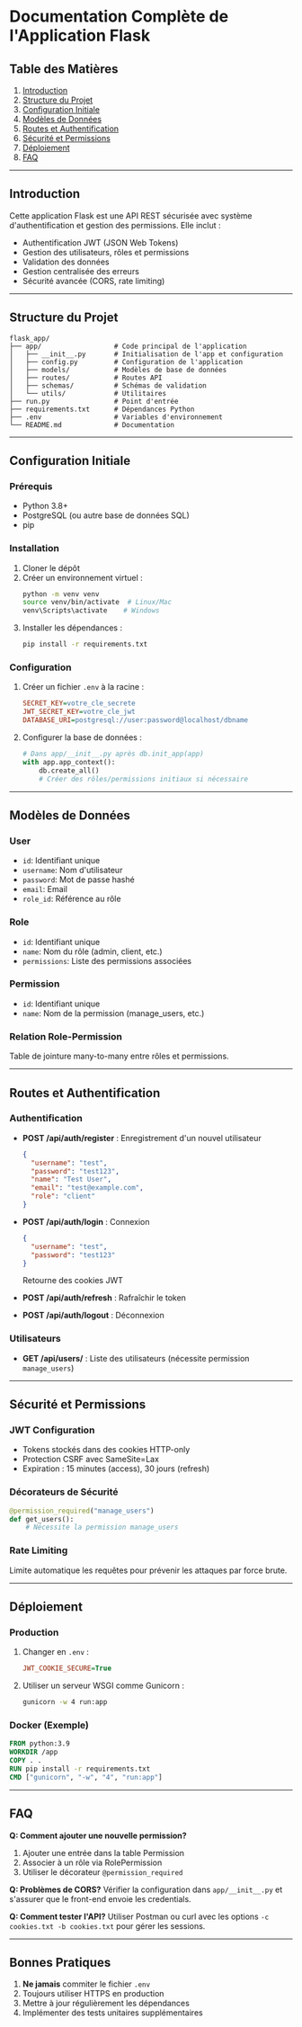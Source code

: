 # Documentation Complète de l'Application Flask

## Table des Matières
1. [Introduction](#introduction)
2. [Structure du Projet](#structure-du-projet)
3. [Configuration Initiale](#configuration-initiale)
4. [Modèles de Données](#modèles-de-données)
5. [Routes et Authentification](#routes-et-authentification)
6. [Sécurité et Permissions](#sécurité-et-permissions)
7. [Déploiement](#déploiement)
8. [FAQ](#faq)

---

## Introduction

Cette application Flask est une API REST sécurisée avec système d'authentification et gestion des permissions. Elle inclut :
- Authentification JWT (JSON Web Tokens)
- Gestion des utilisateurs, rôles et permissions
- Validation des données
- Gestion centralisée des erreurs
- Sécurité avancée (CORS, rate limiting)

---

## Structure du Projet

```
flask_app/
├── app/                  # Code principal de l'application
│   ├── __init__.py       # Initialisation de l'app et configuration
│   ├── config.py         # Configuration de l'application
│   ├── models/           # Modèles de base de données
│   ├── routes/           # Routes API
│   ├── schemas/          # Schémas de validation
│   └── utils/            # Utilitaires
├── run.py                # Point d'entrée
├── requirements.txt      # Dépendances Python
├── .env                  # Variables d'environnement
└── README.md             # Documentation
```

---

## Configuration Initiale

### Prérequis
- Python 3.8+
- PostgreSQL (ou autre base de données SQL)
- pip

### Installation
1. Cloner le dépôt
2. Créer un environnement virtuel :
   ```bash
   python -m venv venv
   source venv/bin/activate  # Linux/Mac
   venv\Scripts\activate    # Windows
   ```
3. Installer les dépendances :
   ```bash
   pip install -r requirements.txt
   ```

### Configuration
1. Créer un fichier `.env` à la racine :
   ```ini
   SECRET_KEY=votre_cle_secrete
   JWT_SECRET_KEY=votre_cle_jwt
   DATABASE_URI=postgresql://user:password@localhost/dbname
   ```

2. Configurer la base de données :
   ```python
   # Dans app/__init__.py après db.init_app(app)
   with app.app_context():
       db.create_all()
       # Créer des rôles/permissions initiaux si nécessaire
   ```

---

## Modèles de Données

### User
- `id`: Identifiant unique
- `username`: Nom d'utilisateur
- `password`: Mot de passe hashé
- `email`: Email
- `role_id`: Référence au rôle

### Role
- `id`: Identifiant unique
- `name`: Nom du rôle (admin, client, etc.)
- `permissions`: Liste des permissions associées

### Permission
- `id`: Identifiant unique
- `name`: Nom de la permission (manage_users, etc.)

### Relation Role-Permission
Table de jointure many-to-many entre rôles et permissions.

---

## Routes et Authentification

### Authentification
- **POST /api/auth/register** : Enregistrement d'un nouvel utilisateur
  ```json
  {
    "username": "test",
    "password": "test123",
    "name": "Test User",
    "email": "test@example.com",
    "role": "client"
  }
  ```

- **POST /api/auth/login** : Connexion
  ```json
  {
    "username": "test",
    "password": "test123"
  }
  ```
  Retourne des cookies JWT

- **POST /api/auth/refresh** : Rafraîchir le token
- **POST /api/auth/logout** : Déconnexion

### Utilisateurs
- **GET /api/users/** : Liste des utilisateurs (nécessite permission `manage_users`)

---

## Sécurité et Permissions

### JWT Configuration
- Tokens stockés dans des cookies HTTP-only
- Protection CSRF avec SameSite=Lax
- Expiration : 15 minutes (access), 30 jours (refresh)

### Décorateurs de Sécurité
```python
@permission_required("manage_users")
def get_users():
    # Nécessite la permission manage_users
```

### Rate Limiting
Limite automatique les requêtes pour prévenir les attaques par force brute.

---

## Déploiement

### Production
1. Changer en `.env` :
   ```ini
   JWT_COOKIE_SECURE=True
   ```
2. Utiliser un serveur WSGI comme Gunicorn :
   ```bash
   gunicorn -w 4 run:app
   ```

### Docker (Exemple)
```dockerfile
FROM python:3.9
WORKDIR /app
COPY . .
RUN pip install -r requirements.txt
CMD ["gunicorn", "-w", "4", "run:app"]
```

---

## FAQ

**Q: Comment ajouter une nouvelle permission?**
1. Ajouter une entrée dans la table Permission
2. Associer à un rôle via RolePermission
3. Utiliser le décorateur `@permission_required`

**Q: Problèmes de CORS?**
Vérifier la configuration dans `app/__init__.py` et s'assurer que le front-end envoie les credentials.

**Q: Comment tester l'API?**
Utiliser Postman ou curl avec les options `-c cookies.txt -b cookies.txt` pour gérer les sessions.

---

## Bonnes Pratiques

1. **Ne jamais** commiter le fichier `.env`
2. Toujours utiliser HTTPS en production
3. Mettre à jour régulièrement les dépendances
4. Implémenter des tests unitaires supplémentaires